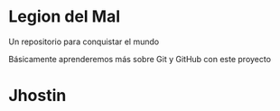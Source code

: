# Legion del Mal
Un repositorio para conquistar el mundo

Básicamente aprenderemos más sobre Git y GitHub con este proyecto


# Jhostin